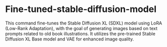# Fine-tuned-stable-diffusion-model
This command fine-tunes the Stable Diffusion XL (SDXL) model using LoRA (Low-Rank Adaptation), with the goal of generating images based on text prompts related to old book illustrations. It utilizes the pre-trained Stable Diffusion XL Base model and VAE for enhanced image quality. 
